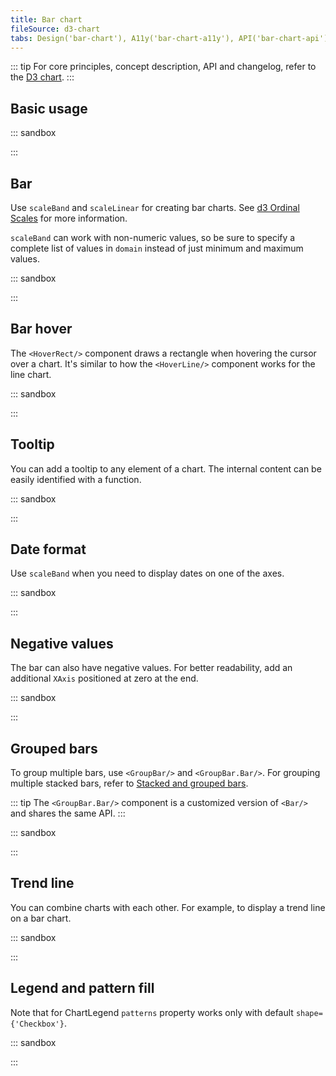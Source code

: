 ```yaml
---
title: Bar chart
fileSource: d3-chart
tabs: Design('bar-chart'), A11y('bar-chart-a11y'), API('bar-chart-api'), Examples('bar-chart-d3-code'), Changelog('d3-chart-changelog')
---
```


::: tip
For core principles, concept description, API and changelog, refer to the [D3 chart](/data-display/d3-chart/d3-chart).
:::

## Basic usage

::: sandbox

<script lang="tsx">
  export Demo from 'stories/components/d3-chart/docs/examples/bar-chart/basic-usage.tsx';
</script>

:::

## Bar

Use `scaleBand` and `scaleLinear` for creating bar charts. See [d3 Ordinal Scales](https://github.com/d3/d3-scale#ordinal-scales) for more information.

`scaleBand` can work with non-numeric values, so be sure to specify a complete list of values in `domain` instead of just minimum and maximum values.

::: sandbox

<script lang="tsx">
  export Demo from 'stories/components/d3-chart/docs/examples/bar-chart/bar.tsx';
</script>

:::

## Bar hover

The `<HoverRect/>` component draws a rectangle when hovering the cursor over a chart. It's similar to how the `<HoverLine/>` component works for the line chart.

::: sandbox

<script lang="tsx">
  export Demo from 'stories/components/d3-chart/docs/examples/bar-chart/bar-hover.tsx';
</script>

:::

## Tooltip

You can add a tooltip to any element of a chart. The internal content can be easily identified with a function.

::: sandbox

<script lang="tsx">
  export Demo from 'stories/components/d3-chart/docs/examples/bar-chart/tooltip.tsx';
</script>

:::

## Date format

Use `scaleBand` when you need to display dates on one of the axes.

::: sandbox

<script lang="tsx">
  export Demo from 'stories/components/d3-chart/docs/examples/bar-chart/date-format.tsx';
</script>

:::

## Negative values

The bar can also have negative values. For better readability, add an additional `XAxis` positioned at zero at the end.

::: sandbox

<script lang="tsx">
  export Demo from 'stories/components/d3-chart/docs/examples/bar-chart/negative-values.tsx';
</script>

:::

## Grouped bars

To group multiple bars, use `<GroupBar/>` and `<GroupBar.Bar/>`. For grouping multiple stacked bars, refer to [Stacked and grouped bars](/data-display/stacked-bar-chart/stacked-bar-chart-d3-code#stacked-and-grouped-chart).

::: tip
The `<GroupBar.Bar/>` component is a customized version of `<Bar/>` and shares the same API.
:::

::: sandbox

<script lang="tsx">
  export Demo from 'stories/components/d3-chart/docs/examples/bar-chart/grouped-bars.tsx';
</script>

:::

## Trend line

You can combine charts with each other. For example, to display a trend line on a bar chart.

::: sandbox

<script lang="tsx">
  export Demo from 'stories/components/d3-chart/docs/examples/bar-chart/trend-line.tsx';
</script>

:::

## Legend and pattern fill

Note that for ChartLegend `patterns` property works only with default `shape={'Checkbox'}`.

::: sandbox

<script lang="tsx">
  export Demo from 'stories/components/d3-chart/docs/examples/bar-chart/legend-and-pattern-fill.tsx';
</script>

:::
